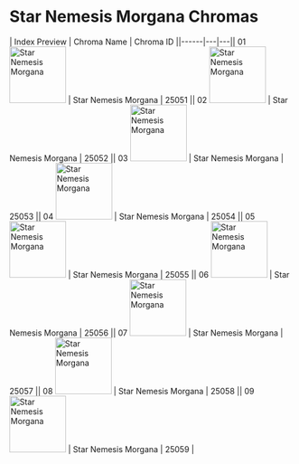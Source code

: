 # Star Nemesis Morgana Chromas

| Index  Preview | Chroma Name | Chroma ID ||------|---|---|| 01  <img src='https://raw.communitydragon.org/latest/plugins/rcp-be-lol-game-data/global/default/v1/champion-chroma-images/25/25051.png' alt='Star Nemesis Morgana' width='100'> | Star Nemesis Morgana | 25051 || 02  <img src='https://raw.communitydragon.org/latest/plugins/rcp-be-lol-game-data/global/default/v1/champion-chroma-images/25/25052.png' alt='Star Nemesis Morgana' width='100'> | Star Nemesis Morgana | 25052 || 03  <img src='https://raw.communitydragon.org/latest/plugins/rcp-be-lol-game-data/global/default/v1/champion-chroma-images/25/25053.png' alt='Star Nemesis Morgana' width='100'> | Star Nemesis Morgana | 25053 || 04  <img src='https://raw.communitydragon.org/latest/plugins/rcp-be-lol-game-data/global/default/v1/champion-chroma-images/25/25054.png' alt='Star Nemesis Morgana' width='100'> | Star Nemesis Morgana | 25054 || 05  <img src='https://raw.communitydragon.org/latest/plugins/rcp-be-lol-game-data/global/default/v1/champion-chroma-images/25/25055.png' alt='Star Nemesis Morgana' width='100'> | Star Nemesis Morgana | 25055 || 06  <img src='https://raw.communitydragon.org/latest/plugins/rcp-be-lol-game-data/global/default/v1/champion-chroma-images/25/25056.png' alt='Star Nemesis Morgana' width='100'> | Star Nemesis Morgana | 25056 || 07  <img src='https://raw.communitydragon.org/latest/plugins/rcp-be-lol-game-data/global/default/v1/champion-chroma-images/25/25057.png' alt='Star Nemesis Morgana' width='100'> | Star Nemesis Morgana | 25057 || 08  <img src='https://raw.communitydragon.org/latest/plugins/rcp-be-lol-game-data/global/default/v1/champion-chroma-images/25/25058.png' alt='Star Nemesis Morgana' width='100'> | Star Nemesis Morgana | 25058 || 09  <img src='https://raw.communitydragon.org/latest/plugins/rcp-be-lol-game-data/global/default/v1/champion-chroma-images/25/25059.png' alt='Star Nemesis Morgana' width='100'> | Star Nemesis Morgana | 25059 |